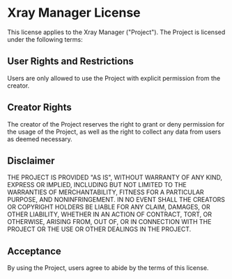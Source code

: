 # Xray Manager License

This license applies to the Xray Manager ("Project"). The Project is licensed under the following terms:

## User Rights and Restrictions

Users are only allowed to use the Project with explicit permission from the creator.

## Creator Rights

The creator of the Project reserves the right to grant or deny permission for the usage of the Project, as well as the right to collect any data from users as deemed necessary.

## Disclaimer

THE PROJECT IS PROVIDED "AS IS", WITHOUT WARRANTY OF ANY KIND, EXPRESS OR IMPLIED, INCLUDING BUT NOT LIMITED TO THE WARRANTIES OF MERCHANTABILITY, FITNESS FOR A PARTICULAR PURPOSE, AND NONINFRINGEMENT. IN NO EVENT SHALL THE CREATORS OR COPYRIGHT HOLDERS BE LIABLE FOR ANY CLAIM, DAMAGES, OR OTHER LIABILITY, WHETHER IN AN ACTION OF CONTRACT, TORT, OR OTHERWISE, ARISING FROM, OUT OF, OR IN CONNECTION WITH THE PROJECT OR THE USE OR OTHER DEALINGS IN THE PROJECT.

## Acceptance

By using the Project, users agree to abide by the terms of this license.
